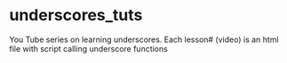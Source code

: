 # underscores_tuts
You Tube series on learning underscores. Each lesson# (video) is an html file with script calling underscore functions
